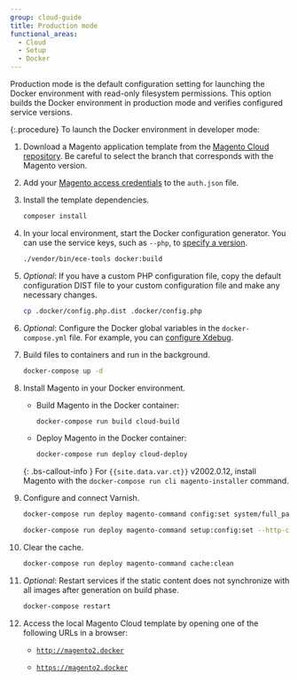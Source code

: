 ```yaml
---
group: cloud-guide
title: Production mode
functional_areas:
  - Cloud
  - Setup
  - Docker
---
```


Production mode is the default configuration setting for launching the Docker environment with read-only filesystem permissions. This option builds the Docker environment in production mode and verifies configured service versions.

{:.procedure}
To launch the Docker environment in developer mode:

1. Download a Magento application template from the [Magento Cloud repository][cloud-repo]. Be careful to select the branch that corresponds with the Magento version.

1. Add your [Magento access credentials][magento-creds] to the `auth.json` file.

1. Install the template dependencies.

   ```bash
   composer install
   ```

1. In your local environment, start the Docker configuration generator. You can use the service keys, such as `--php`, to [specify a version][services].

   ```bash
   ./vendor/bin/ece-tools docker:build
   ```

1. _Optional_: If you have a custom PHP configuration file, copy the default configuration DIST file to your custom configuration file and make any necessary changes.

   ```bash
   cp .docker/config.php.dist .docker/config.php
   ```

1. _Optional_: Configure the Docker global variables in the `docker-compose.yml` file. For example, you can [configure Xdebug].

1. Build files to containers and run in the background.

   ```bash
   docker-compose up -d
   ```

1. Install Magento in your Docker environment.

   -  Build Magento in the Docker container:

      ```bash
      docker-compose run build cloud-build
      ```

   -  Deploy Magento in the Docker container:

      ```bash
      docker-compose run deploy cloud-deploy
      ```

   {: .bs-callout-info }
   For `{{site.data.var.ct}}` v2002.0.12, install Magento with the `docker-compose run cli magento-installer` command.

1. Configure and connect Varnish.

   ```bash
   docker-compose run deploy magento-command config:set system/full_page_cache/caching_application 2 --lock-env
   ```

   ```bash
   docker-compose run deploy magento-command setup:config:set --http-cache-hosts=varnish
   ```

1. Clear the cache.

   ```bash
   docker-compose run deploy magento-command cache:clean
   ```

1. _Optional_: Restart services if the static content does not synchronize with all images after generation on build phase.

   ```bash
   docker-compose restart
   ```

1. Access the local Magento Cloud template by opening one of the following URLs in a browser:

   -  [`http://magento2.docker`](http://magento2.docker)

   -  [`https://magento2.docker`](https://magento2.docker)

[cloud-repo]: https://github.com/magento/magento-cloud
[magento-creds]: {{page.baseurl}}/install-gde/prereq/connect-auth.html
[services]: {{page.baseurl}}/cloud/docker/docker-containers.html#service-versions
[configure Xdebug]: {{page.baseurl}}/cloud/docker/docker-development-debug.html#configure-xdebug